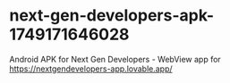 # next-gen-developers-apk-1749171646028
Android APK for Next Gen Developers - WebView app for https://nextgendevelopers-app.lovable.app/
